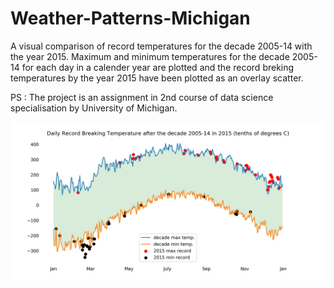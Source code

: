 # Weather-Patterns-Michigan
A visual comparison of record temperatures for the decade 2005-14 with the year 2015. Maximum and minimum temperatures for the decade 2005-14 for each day in a calender year are plotted and the record breking temperatures by the year 2015 have been plotted as an overlay scatter.

PS : The project is an assignment in 2nd course of data science specialisation by University of Michigan. 

![alt text](https://github.com/ghaikanav/Weather-Patterns-Michigan/blob/master/plot.jpg)
